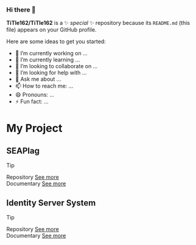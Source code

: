 ### Hi there 👋


**TiTle162/TiTle162** is a ✨ _special_ ✨ repository because its `README.md` (this file) appears on your GitHub profile.

Here are some ideas to get you started:

- 🔭 I’m currently working on ...
- 🌱 I’m currently learning ...
- 👯 I’m looking to collaborate on ...
- 🤔 I’m looking for help with ...
- 💬 Ask me about ...
- 📫 How to reach me: ...
- 😄 Pronouns: ...
- ⚡ Fun fact: ...

# My Project
## SEAPlag
> [!TIP]
> Repository [See more](https://github.com/TiTle162/SEAPlag) <br>
> Documentary [See more](https://github.com/TiTle162/Identity-Server-System-Documentary)

## Identity Server System
> [!TIP]
> Repository [See more](https://github.com/TiTle162/Identity-Server-System) <br>
> Documentary [See more](https://github.com/TiTle162/Identity-Server-System-Documentary)

